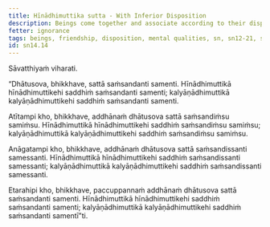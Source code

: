```yaml
---
title: Hīnādhimuttika sutta - With Inferior Disposition
description: Beings come together and associate according to their dispositions. Those with inferior disposition come together and associate with others of similar inferior disposition.
fetter: ignorance
tags: beings, friendship, disposition, mental qualities, sn, sn12-21, sn14
id: sn14.14
---
```


Sāvatthiyaṁ viharati.

“Dhātusova, bhikkhave, sattā saṁsandanti samenti. Hīnādhimuttikā hīnādhimuttikehi saddhiṁ saṁsandanti samenti; kalyāṇādhimuttikā kalyāṇādhimuttikehi saddhiṁ saṁsandanti samenti.

Atītampi kho, bhikkhave, addhānaṁ dhātusova sattā saṁsandiṁsu samiṁsu. Hīnādhimuttikā hīnādhimuttikehi saddhiṁ saṁsandiṁsu samiṁsu; kalyāṇādhimuttikā kalyāṇādhimuttikehi saddhiṁ saṁsandiṁsu samiṁsu.

Anāgatampi kho, bhikkhave, addhānaṁ dhātusova sattā saṁsandissanti samessanti. Hīnādhimuttikā hīnādhimuttikehi saddhiṁ saṁsandissanti samessanti; kalyāṇādhimuttikā kalyāṇādhimuttikehi saddhiṁ saṁsandissanti samessanti.

Etarahipi kho, bhikkhave, paccuppannaṁ addhānaṁ dhātusova sattā saṁsandanti samenti. Hīnādhimuttikā hīnādhimuttikehi saddhiṁ saṁsandanti samenti; kalyāṇādhimuttikā kalyāṇādhimuttikehi saddhiṁ saṁsandanti samentī”ti.